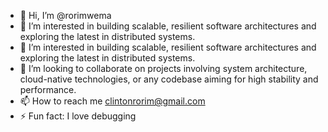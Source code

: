 - 👋 Hi, I’m @rorimwema
- 👀 I’m interested in building scalable, resilient software architectures and exploring the latest in distributed systems.
- 🌱 I’m interested in building scalable, resilient software architectures and exploring the latest in distributed systems.
- 💞️ I’m looking to collaborate on projects involving system architecture, cloud-native technologies, or any codebase aiming for high stability and performance.
- 📫 How to reach me clintonrorim@gmail.com
- ⚡ Fun fact: I love debugging
<!---
rorimwema/rorimwema is a ✨ special ✨ repository because its `README.md` (this file) appears on your GitHub profile.
You can click the Preview link to take a look at your changes.
--->
